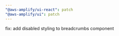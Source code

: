 ```yaml
---
"@aws-amplify/ui-react": patch
"@aws-amplify/ui": patch
---
```


fix: add disabled styling to breadcrumbs component 
